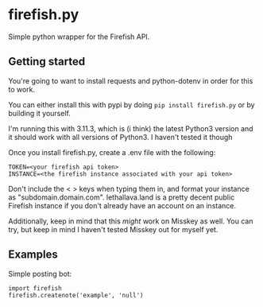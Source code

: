 # firefish.py

Simple python wrapper for the Firefish API.

## Getting started

You're going to want to install requests and python-dotenv in order for this to work.

You can either install this with pypi by doing `pip install firefish.py` or by building it yourself.

I'm running this with 3.11.3, which is (i think) the latest Python3 version and it should work with all versions of Python3. I haven't tested it though

Once you install firefish.py, create a .env file with the following:

```
TOKEN=<your firefish api token>
INSTANCE=<the firefish instance associated with your api token>
```

Don't include the < > keys when typing them in, and format your instance as "subdomain.domain.com".
lethallava.land is a pretty decent public Firefish instance if you don't already have an account on an instance.

Additionally, keep in mind that this *might* work on Misskey as well. You can try, but keep in mind I haven't tested Misskey out for myself yet.

## Examples

Simple posting bot: 

```
import firefish
firefish.createnote('example', 'null')
```

